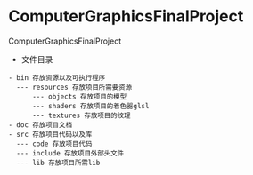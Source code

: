 # ComputerGraphicsFinalProject
ComputerGraphicsFinalProject

- 文件目录
```
- bin 存放资源以及可执行程序
  --- resources 存放项目所需要资源
      --- objects 存放项目的模型
      --- shaders 存放项目的着色器glsl
      --- textures 存放项目的纹理
- doc 存放项目文档
- src 存放项目代码以及库
  --- code 存放项目代码
  --- include 存放项目外部头文件
  --- lib 存放项目所需lib

```